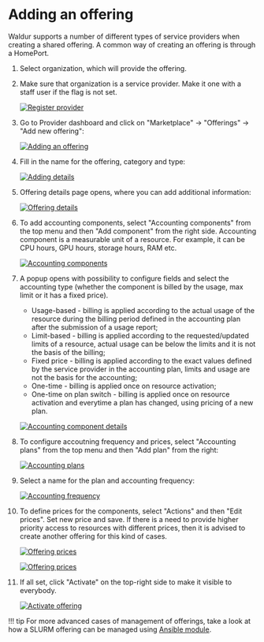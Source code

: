 # Adding an offering

Waldur supports a number of different types of service providers when creating a shared offering. A common way of
creating an offering is through a HomePort.

1. Select organization, which will provide the offering.

2. Make sure that organization is a service provider. Make it one with a staff user if the flag is not set.

    [![Register provider](img/service-provider-reg.png)](img/service-provider-reg.png)

3. Go to Provider dashboard and click on "Marketplace" -> "Offerings" -> "Add new offering":

    [![Adding an offering](img/offering-add-new.png)](img/offering-add-new.png)

4. Fill in the name for the offering, category and type:

    [![Adding details](img/offering-name.png)](img/offering-name.png)

5. Offering details page opens, where you can add additional information:

    [![Offering details](img/offering-general-details.png)](img/offering-general-details.png)

6. To add accounting components, select "Accounting components" from the top menu and then "Add component" from the right side. Accounting component is a measurable unit of a resource. For example, it can be CPU hours, GPU hours, storage hours, RAM etc.

    [![Accounting components](img/offering-accounting-components.png)](img/offering-accounting-components.png)

7. A popup opens with possibility to configure fields and select the accounting type (whether the component is billed by the usage, max limit or it has a fixed price).

    - Usage-based - billing is applied according to the actual usage of the resource during the billing period defined in the accounting plan after the submission of a usage report;
    - Limit-based - billing is applied according to the requested/updated limits of a resource, actual usage can be below the limits and it is not the basis of the billing;
    - Fixed price - billing is applied according to the exact values defined by the service provider in the accounting plan, limits and usage are not the basis for the accounting;
    - One-time - billing is applied once on resource activation;
    - One-time on plan switch - billing is applied once on resource activation and everytime a plan has changed, using pricing of a new plan.

    [![Accounting component details](img/offering-accounting-component-details.png)](img/offering-accounting-component-details.png)

8. To configure accoutning frequency and prices, select "Accounting plans" from the top menu and then "Add plan" from the right:

    [![Accounting plans](img/offering-accounting-plans.png)](img/offering-accounting-plans.png)

9. Select a name for the plan and accounting frequency:

    [![Accounting frequency](img/offering-accounting-plan-freq.png)](img/offering-accounting-plan-freq.png)

10. To define prices for the components, select "Actions" and then "Edit prices". Set new price and save. If there is a need to provide higher priority access to resources with different prices, then it is advised to create another offering for this kind of cases.

    [![Offering prices](img/offering-accounting-plan-actions.png)](img/offering-accounting-plan-actions.png)

    [![Offering prices](img/offering-accounting-plan-prices.png)](img/offering-accounting-plan-prices.png)

11. If all set, click "Activate" on the top-right side to make it visible to everybody.

    [![Activate offering](img/offering-activation.png)](img/offering-activation.png)

!!! tip
    For more advanced cases of management of offerings, take a look at how a SLURM offering can be managed using
   [Ansible module](https://github.com/waldur/ansible-waldur-module/blob/develop/waldur_batch_offering.py).